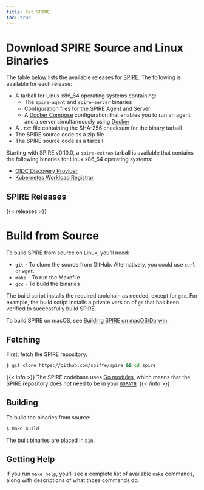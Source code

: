 ```yaml
---
title: Get SPIRE
toc: true
---
```


# Download SPIRE Source and Linux Binaries

The table [below](#spire-releases) lists the available releases for [SPIRE](/docs/latest/spire/understand/). The following is available for each release:

* A tarball for Linux x86_64 operating systems containing:
  * The `spire-agent` and `spire-server` binaries
  * Configuration files for the SPIRE Agent and Server
  * A [Docker Compose](https://docs.docker.com/compose) configuration that enables you to run an agent and a server simultaneously using [Docker](https://docker.com)
* A `.txt` file containing the SHA-256 checksum for the binary tarball
* The SPIRE source code as a zip file
* The SPIRE source code as a tarball

Starting with SPIRE v0.10.0, a `spire-extras` tarball is available that contains the following binaries for Linux x86_64 operating systems:

* [OIDC Discovery Provider](https://github.com/spiffe/spire/blob/master/support/oidc-discovery-provider/README.md)
* [Kubernetes Workload Registrar](https://github.com/spiffe/spire/blob/master/support/k8s/k8s-workload-registrar/README.md)

## SPIRE Releases

{{< releases >}}

# Build from Source

To build SPIRE from source on Linux, you'll need:
* `git` - To clone the source from GitHub. Alternatively, you could use `curl` or `wget`.
* `make` - To run the Makefile
* `gcc` - To build the binaries

The build script installs the required toolchain as needed, except for `gcc`. For example, the build script installs a private version of `go` that has been verified to successfully build SPIRE.

To build SPIRE on macOS, see [Building SPIRE on macOS/Darwin](/docs/latest/spire/installing/getting-started-linux-macos-x/#building-spire-on-macosdarwin).

## Fetching

First, fetch the SPIRE repository:

```bash
$ git clone https://github.com/spiffe/spire && cd spire
```

{{< info >}}
The SPIRE codebase uses [Go modules](https://github.com/golang/go/wiki/Modules), which means that the SPIRE repository does *not* need to be in your [`GOPATH`](https://github.com/golang/go/wiki/GOPATH).
{{< /info >}}

## Building

To build the binaries from source:

```bash
$ make build
```

The built binaries are placed in `bin`.

## Getting Help

If you run `make help`, you'll see a complete list of available `make` commands, along with descriptions of what those commands do.
